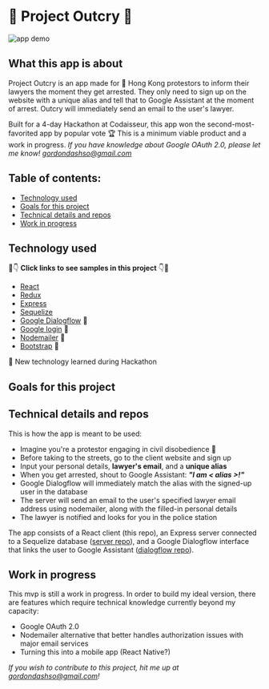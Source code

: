 # :construction_worker: Project Outcry :construction_worker:

![app demo](https://github.com/sssgordon/project-outcry-client/blob/master/public/Peek%202020-01-04%2022-48.gif)

## What this app is about

Project Outcry is an app made for :construction_worker: Hong Kong protestors to inform their lawyers the moment they get arrested. They only need to sign up on the website with a unique alias and tell that to Google Assistant at the moment of arrest. Outcry will immediately send an email to the user's lawyer.

Built for a 4-day Hackathon at Codaisseur, this app won the second-most-favorited app by popular vote :trophy: This is a minimum viable product and a work in progress. *If you have knowledge about Google OAuth 2.0, please let me know! gordondashso@gmail.com*

## Table of contents:

* [Technology used](#technology-used)
* [Goals for this project](#goals-for-this-project)
* [Technical details and repos](#technical-details-and-repo)
* [Work in progress](#work-in-progress)

## Technology used

:eyes::point_down: **Click links to see samples in this project** :point_down::eyes:

* [React]()
* [Redux]()
* [Express]()
* [Sequelize]()
* [Google Dialogflow]() :star2:
* [Google login]() :star2:
* [Nodemailer]() :star2:
* [Bootstrap]() :star2:

:star2: New technology learned during Hackathon

## Goals for this project

## Technical details and repos

This is how the app is meant to be used:
* Imagine you're a protestor engaging in civil disobedience :construction_worker:
* Before taking to the streets, go to the client website and sign up
* Input your personal details, **lawyer's email**, and a **unique alias**
* When you get arrested, shout to Google Assistant: _**"I am < alias >!"**_
* Google Dialogflow will immediately match the alias with the signed-up user in the database
* The server will send an email to the user's specified lawyer email address using nodemailer, along with the filled-in personal details
* The lawyer is notified and looks for you in the police station

The app consists of a React client (this repo), an Express server connected to a Sequelize database ([server repo](https://github.com/sssgordon/lifeline-server)), and a Google Dialogflow interface that links the user to Google Assistant ([dialogflow repo](#)).

## Work in progress

This mvp is still a work in progress. In order to build my ideal version, there are features which require technical knowledge currently beyond my capacity:

* Google OAuth 2.0
* Nodemailer alternative that better handles authorization issues with major email services
* Turning this into a mobile app (React Native?)

_If you wish to contribute to this project, hit me up at gordondashso@gmail.com!_
